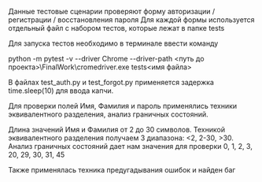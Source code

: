 Данные тестовые сценарии проверяют форму авторизации / регистрации / восстановления пароля
Для каждой формы используется отдельный файл с набором тестов, которые лежат в папке tests

Для запуска тестов необходимо в терминале ввести команду

python -m pytest -v --driver Chrome --driver-path <путь до проекта>\FinalWork\cromedriver.exe tests\<имя файла>

В файлах test_auth.py и test_forgot.py применяется задержка time.sleep(10) для ввода капчи.


Для проверки полей Имя, Фамилия и пароль применялись техники эквивалентного разделения, анализ граничных состояний.

Длина значений Имя и Фамилия от 2 до 30 символов. Техникой эквивалентного разделения получаем 3 диапазона: <2, 2-30, >30. Анализ граничных состояний дает нам значения для проверки 0, 1, 2, 3, 20, 29, 30, 31, 45

Также применялась техника предугадывания ошибок и найден баг 